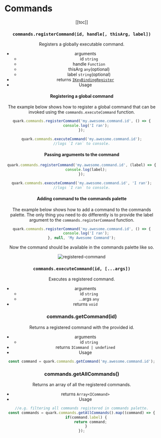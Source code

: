 # Commands

<Header label="Register globally executable commands."/>

[[toc]]

### `commands.registerCommand(id, handle[, thisArg, label])`
Registers a globally executable command.
* arguments
  * id `string`
  * handle `Function`
  * thisArg `any`(optional)
  * label `string`(optional)
* returns [`IKeyBindingRegister`](/)
* Usage


#### Registering a global command
The example below shows how to register a global command that can be invoked using the `commands.executeCommand` function.
```js
quark.commands.registerCommand('my.awesome.command.id', () => {
    console.log('I ran');
});

quark.commands.executeCommand('my.awesome.command.id');
//logs `I ran` to console.
```

#### Passing arguments to the command
```js
quark.commands.registerCommand('my.awesome.command.id', (label) => {
    console.log(label);
});

quark.commands.executeCommand('my.awesome.command.id', 'I ran');
//logs `I ran` to console.
```

#### Adding command to the commands palette
The example below shows how to add a command to the commands palette. The only thing you need to do differently is to provide the label argument to the `commands.registerCommand` function.
```js
quark.commands.registerCommand('my.awesome.command.id', () => {
    console.log('I ran');
}, null, 'My Awesome Command');
```
Now the command should be available in the commands palette like so.

![registered-command](/references/commands/registered-command.png)


### `commands.executeCommand(id, [...args])`
Executes a registered command.
* arguments
  * id `string`
  * ...args `any`
* returns `void`

### commands.getCommand(id)
Returns a registered command with the provided id.
* arguments
  * id `string`
* returns `ICommand | undefined`
* Usage

```js
const command = quark.commands.getCommand('my.awesome.command.id');
```

### commands.getAllCommands()
Returns an array of all the registered commands.
* returns `Array<ICommand>`
* Usage

```js
//e.g. filtering all commands registered in commands palette.
const commands = quark.commands.getAllCommands().map((command) => {
    if(command.label) {
        return command;
    }
});
```


